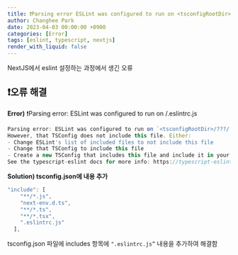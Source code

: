 ```yaml
---
title: ❗️Parsing error ESLint was configured to run on <tsconfigRootDir>/.eslintrc.js
author: Changhee Park
date: 2023-04-03 00:00:00 +0900
categories: [Error]
tags: [eslint, typescript, nextjs]
render_with_liquid: false
---
```


NextJS에서 eslint 설정하는 과정에서 생긴 오류

## ❗️오류 해결

**Error)** ❗️Parsing error: ESLint was configured to run on <tsconfigRootDir>/.eslintrc.js

```jsx
Parsing error: ESLint was configured to run on `<tsconfigRootDir>/???/.eslintrc.js` using `parserOptions.project`: /???/tsconfig.json
However, that TSConfig does not include this file. Either:
- Change ESLint's list of included files to not include this file
- Change that TSConfig to include this file
- Create a new TSConfig that includes this file and include it in your parserOptions.project
See the typescript-eslint docs for more info: https://typescript-eslint.io/linting/troubleshooting#i-get-errors-telling-me-eslint-was-configured-to-run--however-that-tsconfig-does-not--none-of-those-tsconfigs-include-this-fileeslint
```

**Solution) tsconfig.json에 내용 추가**

```jsx
"include": [
    "**/*.js",
    "next-env.d.ts",
    "**/*.ts",
    "**/*.tsx",
    ".eslintrc.js"
  ],
```

tsconfig.json 파일에 includes 항목에 `".eslintrc.js”` 내용을 추가하여 해결함
